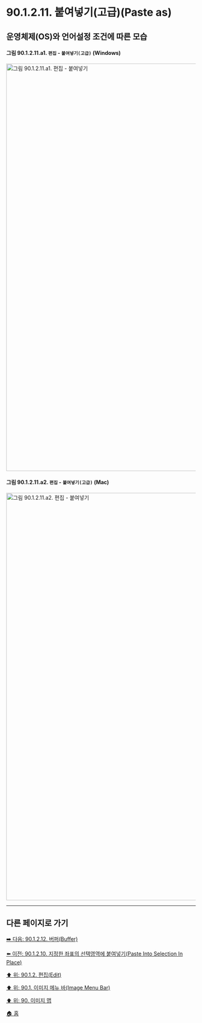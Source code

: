 # 90.1.2.11. 붙여넣기(고급)(Paste as)
## 운영체제(OS)와 언어설정 조건에 따른 모습
#### 그림 90.1.2.11.a1. `편집` - `붙여넣기(고급)` (Windows)
<img width="1080" alt="그림 90.1.2.11.a1. 편집 - 붙여넣기" environment="MacOS:Sonoma 14.2.1 GIMP 2.10.36" src="https://github.com/wonder13662/gimp/assets/15767104/88f31bf9-9b6a-4853-87a5-19901e437c24">

#### 그림 90.1.2.11.a2. `편집` - `붙여넣기(고급)` (Mac)
<img width="1080" alt="그림 90.1.2.11.a2. 편집 - 붙여넣기" environment="MacOS:Sonoma 14.2.1 GIMP 2.10.36" src="https://github.com/wonder13662/gimp/assets/15767104/ea295434-ceef-4385-97b7-18fbccb499f0">

***

## 다른 페이지로 가기

[➡️ 다음: 90.1.2.12. 버퍼(Buffer)](./90-01-02-editx-12-buffer.md)

[⬅️ 이전: 90.1.2.10. 지정한 좌표의 선택영역에 붙여넣기(Paste Into Selection In Place)](./90-01-02-editx-10-paste_into_selection_in_place.md)

[⬆️ 위: 90.1.2. 편집(Edit)](./90-01-02-edit.md)

[⬆️ 위: 90.1. 이미지 메뉴 바(Image Menu Bar)](./90-01-00-image-menu-bar.md)

[⬆️ 위: 90. 이미지 맵](./90-00-image-map.md)

[🏠 홈](./00-home.md)
